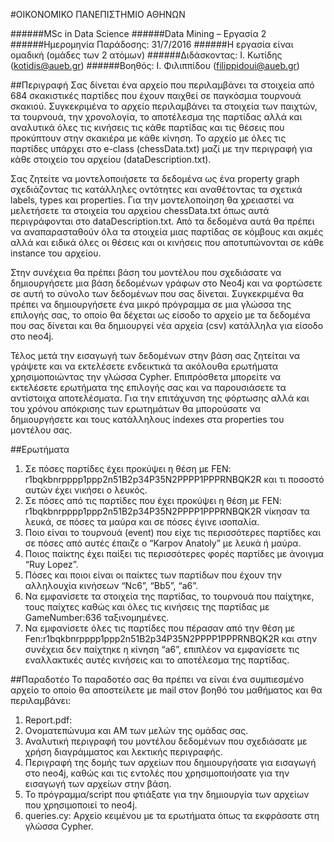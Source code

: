 #ΟΙΚΟΝΟΜΙΚΟ ΠΑΝΕΠΙΣΤΗΜΙΟ ΑΘΗΝΩΝ

######MSc in Data Science
######Data Mining – Εργασία 2
######Ημερομηνία Παράδοσης: 31/7/2016
######Η εργασία είναι ομαδική (ομάδες των 2 ατόμων)
######Διδάσκοντας: Ι. Κωτίδης (kotidis@aueb.gr)
######Βοηθός: Ι. Φιλιππίδου (filippidoui@aueb.gr)

##Περιγραφή
Σας δίνεται ένα αρχείο που περιλαμβάνει τα στοιχεία από 684 σκακιστικές παρτίδες που έχουν παιχθεί σε παγκόσμια τουρνουά σκακιού. Συγκεκριμένα το αρχείο περιλαμβάνει τα στοιχεία των παιχτών, τα τουρνουά, την χρονολογία, το αποτέλεσμα της παρτίδας αλλά και αναλυτικά όλες τις κινήσεις τις κάθε παρτίδας και τις θέσεις που προκύπτουν στην σκακιέρα με κάθε κίνηση. To αρχείο με όλες τις παρτίδες υπάρχει στο e-class (chessData.txt) μαζί με την περιγραφή για κάθε στοιχείο του αρχείου (dataDescription.txt).

Σας ζητείτε να μοντελοποιήσετε τα δεδομένα ως ένα property graph σχεδιάζοντας τις κατάλληλες οντότητες και αναθέτοντας τα σχετικά labels, types και properties. Για την μοντελοποίηση θα χρειαστεί να μελετήσετε τα στοιχεία του αρχείου chessData.txt όπως αυτά περιγράφονται στο dataDescription.txt. Από τα δεδομένα αυτά θα πρέπει να αναπαρασταθούν όλα τα στοιχεία μιας παρτίδας σε κόμβους και ακμές αλλά και ειδικά όλες οι θέσεις και οι κινήσεις που αποτυπώνονται σε κάθε instance του αρχείου.

Στην συνέχεια θα πρέπει βάση του μοντέλου που σχεδιάσατε να δημιουργήσετε μια βάση δεδομένων γράφων στο Neo4j και να φορτώσετε σε αυτή το σύνολο των 
δεδομένων που σας δίνεται. Συγκεκριμένα θα πρέπει να δημιουργήσετε ένα μικρό πρόγραμμα σε μια γλώσσα της επιλογής σας, το οποίο θα δέχεται ως είσοδο το 
αρχείο με τα δεδομένα που σας δίνεται και θα δημιουργεί νέα αρχεία (csv) κατάλληλα για είσοδο στο neo4j.

Τέλος μετά την εισαγωγή των δεδομένων στην βάση σας ζητείται να γράψετε και να εκτελέσετε ενδεικτικά τα ακόλουθα ερωτήματα χρησιμοποιώντας την γλώσσα 
Cypher. Επιπρόσθετα μπορείτε να εκτελέσετε ερωτήματα της επιλογής σας και να παρουσιάσετε τα αντίστοιχα αποτελέσματα. Για την επιτάχυνση της φόρτωσης 
αλλά και του χρόνου απόκρισης των ερωτημάτων θα μπορούσατε να δημιουργήσετε και τους κατάλληλους indexes στα properties του μοντέλου σας.

##Ερωτήματα
1. Σε πόσες παρτίδες έχει προκύψει η θέση με FEN: r1bqkbnrpppp1ppp2n51B2p34P35N2PPPP1PPPRNBQK2R και τι ποσοστό αυτών έχει νικήσει ο λευκός.
2. Σε πόσες από τις παρτίδες που έχει προκύψει η θέση με FEN: r1bqkbnrpppp1ppp2n51B2p34P35N2PPPP1PPPRNBQK2R νίκησαν τα λευκά, σε πόσες τα μαύρα και σε 
πόσες έγινε ισοπαλία.
3. Ποιο είναι το τουρνουά (event) που είχε τις περισσότερες παρτίδες και σε πόσες από αυτές έπαιζε ο “Karpov Anatoly” με λευκά ή μαύρα.
4. Ποιος παίκτης έχει παίξει τις περισσότερες φορές παρτίδες με άνοιγμα “Ruy Lopez”.
5. Πόσες και ποιοι είναι οι παίκτες των παρτίδων που έχουν την αλληλουχία κινήσεων “Nc6”, “Bb5”, “a6”.
6. Να εμφανίσετε τα στοιχεία της παρτίδας, το τουρνουά που παίχτηκε, τους παίχτες καθώς και όλες τις κινήσεις της παρτίδας με GameNumber:636 
ταξινομημένες.
7. Να εμφανίσετε όλες τις παρτίδες που πέρασαν από την θέση με Fen:r1bqkbnrpppp1ppp2n51B2p34P35N2PPPP1PPPRNBQK2R και στην συνέχεια δεν παίχτηκε η κίνηση 
“a6”, επιπλέον να εμφανίσετε τις εναλλακτικές αυτές κινήσεις και το αποτέλεσμα της παρτίδας.

##Παραδοτέο
Το παραδοτέο σας θα πρέπει να είναι ένα συμπιεσμένο αρχείο το οποίο θα αποστείλετε με mail στον βοηθό του μαθήματος και θα περιλαμβάνει: 
1. Report.pdf:
  1. Ονοματεπώνυμα και ΑΜ των μελών της ομάδας σας.
  2. Αναλυτική περιγραφή του μοντέλου δεδομένων που σχεδιάσατε με χρήση διαγράμματος και λεκτικής περιγραφής.
  3. Περιγραφή της δομής των αρχείων που δημιουργήσατε για εισαγωγή στο neo4j, καθώς και τις εντολές που χρησιμοποιήσατε για την εισαγωγή των αρχείων στην 
βάση.
2. Το πρόγραμμα/script που φτιάξατε για την δημιουργία των αρχείων που χρησιμοποιεί το neo4j.
3. queries.cy: Αρχείο κειμένου με τα ερωτήματα όπως τα εκφράσατε στη γλώσσα Cypher.
